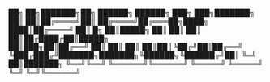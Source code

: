 ██╗    ██╗███████╗██╗      ██████╗ ██████╗ ███╗   ███╗███████╗
██║    ██║██╔════╝██║     ██╔════╝██╔═══██╗████╗ ████║██╔════╝
██║ █╗ ██║█████╗  ██║     ██║     ██║   ██║██╔████╔██║█████╗  
██║███╗██║██╔══╝  ██║     ██║     ██║   ██║██║╚██╔╝██║██╔══╝  
╚███╔███╔╝███████╗███████╗╚██████╗╚██████╔╝██║ ╚═╝ ██║███████╗
 ╚══╝╚══╝ ╚══════╝╚══════╝ ╚═════╝ ╚═════╝ ╚═╝     ╚═╝╚══════╝
                                                              

<!--
**itsromandev/itsromandev** is a ✨ _special_ ✨ repository because its `README.md` (this file) appears on your GitHub profile.

Here are some ideas to get you started:

- 🔭 I’m currently working on ...
- 🌱 I’m currently learning ...
- 👯 I’m looking to collaborate on ...
- 🤔 I’m looking for help with ...
- 💬 Ask me about ...
- 📫 How to reach me: ...
- 😄 Pronouns: ...
- ⚡ Fun fact: ...
-->
